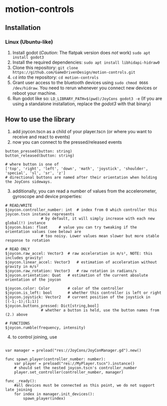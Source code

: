 # motion-controls

## Installation

### Linux (Ubuntu-like)

1. Install godot (_Caution_: The flatpak version does _not_ work) `sudo apt install godot3`
2. Install the required dependencies: `sudo apt install libhidapi-hidraw0`
3. Clone this repository: `git clone https://github.com/GameDrivenDesign/motion-controls.git`
4. `cd` into the repository: `cd motion-controls`
5. Grant user access to the bluetooth devices using `sudo chmod 0666 /dev/hidraw`. You need to rerun whenever you connect new devices or reboot your machine.
6. Run godot like so: `LD_LIBRARY_PATH=$(pwd)/JoyCons godot3 -e` (If you are using a standalone installation, replace the _godot3_ with that binary)

## How to use the library

1. add joycon.tscn as a child of your player.tscn (or where you want to receive and react to events)
2. now you can connect to the pressed/released events

```gdscript
button_pressed(button: string)
button_released(button: string)

# where button is one of
['top', 'right', 'left', 'down', 'math', 'joystick', 'shoulder', 'special', 'sl', 'sr', 'z']
# directional buttons are named after their orientation when holding the JoyCons sideways.
```

3. additionally, you can read a number of values from the accelerometer, gyroscope and device properties:

```gdscript
# READ/WRITE
$joycon.controller_number: int	# index from 0 which controller this joycon.tscn instance represents
				# by default, it will simply increase with each new global(!) instance
$joycon.bias: float		# value you can try tweaking if the orientation values (see below) are
				# too noisy. Lower values mean slower but more stable response to rotation

# READ ONLY
$joycon.raw_accel: Vector3 	# raw acceleration in m/s², NOTE: this includes gravity!
$joycon.linear_accel: Vector3 	# estimation of acceleration without gravity in m/s²
$joycon.raw_rotation: Vector3 	# raw rotation in radians/s
$joycon.orientation: Quat 	# estimation of the current absolute orientation of the joycon

$joycon.color: Color 		# color of the controller
$joycon.is_left: bool 		# whether this controller is left or right
$joycon.joystick: Vector2	# current position of the joystick in [(-1;-1);(1;1)]
$joycon.buttons_pressed: Dict[string,bool]
				# whether a button is held, use the button names from (2.) above

# FUNCTIONS
$joycon.rumble(frequency, intensity)
```

4. to control joining, use

```gdscript

var manager = preload("res://JoyCons/JoyConManager.gd").new()

func spawn_player(controller_number: number):
	var player = preload("res://MyPlayer.tscn").instance()
	# should set the nested joycon.tscn's controller_number
	player.set_controller(controller_number, manager)

func _ready():
	#all devices must be connected as this point, we do not support late joining
	for index in manager.init_devices():
		spawn_player(index)

```
